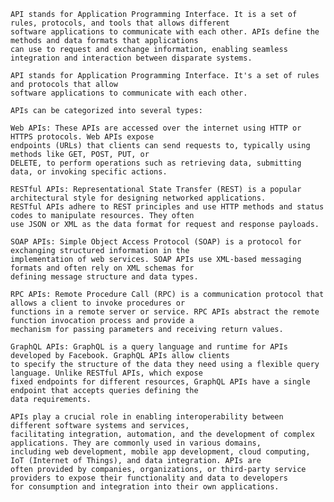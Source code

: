    
   
    API stands for Application Programming Interface. It is a set of rules, protocols, and tools that allows different 
    software applications to communicate with each other. APIs define the methods and data formats that applications 
    can use to request and exchange information, enabling seamless integration and interaction between disparate systems.

    API stands for Application Programming Interface. It's a set of rules and protocols that allow 
    software applications to communicate with each other. 

    APIs can be categorized into several types:

    Web APIs: These APIs are accessed over the internet using HTTP or HTTPS protocols. Web APIs expose 
    endpoints (URLs) that clients can send requests to, typically using methods like GET, POST, PUT, or
    DELETE, to perform operations such as retrieving data, submitting data, or invoking specific actions.

    RESTful APIs: Representational State Transfer (REST) is a popular architectural style for designing networked applications. 
    RESTful APIs adhere to REST principles and use HTTP methods and status codes to manipulate resources. They often 
    use JSON or XML as the data format for request and response payloads.

    SOAP APIs: Simple Object Access Protocol (SOAP) is a protocol for exchanging structured information in the 
    implementation of web services. SOAP APIs use XML-based messaging formats and often rely on XML schemas for 
    defining message structure and data types.

    RPC APIs: Remote Procedure Call (RPC) is a communication protocol that allows a client to invoke procedures or 
    functions in a remote server or service. RPC APIs abstract the remote function invocation process and provide a 
    mechanism for passing parameters and receiving return values.

    GraphQL APIs: GraphQL is a query language and runtime for APIs developed by Facebook. GraphQL APIs allow clients 
    to specify the structure of the data they need using a flexible query language. Unlike RESTful APIs, which expose 
    fixed endpoints for different resources, GraphQL APIs have a single endpoint that accepts queries defining the 
    data requirements.

    APIs play a crucial role in enabling interoperability between different software systems and services, 
    facilitating integration, automation, and the development of complex applications. They are commonly used in various domains, 
    including web development, mobile app development, cloud computing, IoT (Internet of Things), and data integration. APIs are 
    often provided by companies, organizations, or third-party service providers to expose their functionality and data to developers
    for consumption and integration into their own applications.
